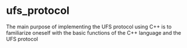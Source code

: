 # ufs_protocol

The main purpose of implementing the UFS protocol using C++ is to familiarize oneself with the basic functions of the C++ language and the UFS protocol